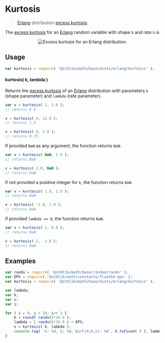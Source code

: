 # Kurtosis

> [Erlang][erlang-distribution] distribution [excess kurtosis][kurtosis].

<!-- Section to include introductory text. Make sure to keep an empty line after the intro `section` element and another before the `/section` close. -->

<section class="intro">

The [excess kurtosis][kurtosis] for an [Erlang][erlang-distribution] random variable with shape `k` and rate `λ` is

<!-- <equation class="equation" label="eq:erlang_kurtosis" align="center" raw="\operatorname{Kurt}\left( X \right) = \frac{6}{k}" alt="Excess kurtosis for an Erlang distribution."> -->

<div class="equation" align="center" data-raw-text="\operatorname{Kurt}\left( X \right) = \frac{6}{k}" data-equation="eq:erlang_kurtosis">
    <img src="https://cdn.rawgit.com/stdlib-js/stdlib/6c7e930588674097b03b3201c5d368532bba6c67/lib/node_modules/@stdlib/math/base/dists/erlang/kurtosis/docs/img/equation_erlang_kurtosis.svg" alt="Excess kurtosis for an Erlang distribution.">
    <br>
</div>

<!-- </equation> -->

</section>

<!-- /.intro -->

<!-- Package usage documentation. -->

<section class="usage">

## Usage

```javascript
var kurtosis = require( '@stdlib/math/base/dists/erlang/kurtosis' );
```

#### kurtosis( k, lambda )

Returns the [excess kurtosis][kurtosis] of an [Erlang][erlang-distribution] distribution with parameters `k` (shape parameter) and `lambda` (rate parameter).

```javascript
var v = kurtosis( 1, 1.0 );
// returns 6.0

v = kurtosis( 4, 12.0 );
// returns 1.5

v = kurtosis( 8, 2.0 );
// returns 0.75
```

If provided `NaN` as any argument, the function returns `NaN`.

```javascript
var v = kurtosis( NaN, 2.0 );
// returns NaN

v = kurtosis( 2.0, NaN );
// returns NaN
```

If not provided a positive integer for `k`, the function returns `NaN`.

```javascript
var v = kurtosis( 1.8, 1.0 );
// returns NaN

v = kurtosis( -1.0, 1.0 );
// returns NaN
```

If provided `lambda <= 0`, the function returns `NaN`.

```javascript
var v = kurtosis( 2, 0.0 );
// returns NaN

v = kurtosis( 2, -1.0 );
// returns NaN
```

</section>

<!-- /.usage -->

<!-- Package usage notes. Make sure to keep an empty line after the `section` element and another before the `/section` close. -->

<section class="notes">

</section>

<!-- /.notes -->

<!-- Package usage examples. -->

<section class="examples">

## Examples

```javascript
var randu = require( '@stdlib/math/base/random/randu' );
var EPS = require( '@stdlib/math/constants/float64-eps' );
var kurtosis = require( '@stdlib/math/base/dists/erlang/kurtosis' );

var lambda;
var k;
var v;
var i;

for ( i = 0; i < 10; i++ ) {
    k = round( randu()*10.0 );
    lambda = ( randu()*10.0 ) + EPS;
    v = kurtosis( k, lambda );
    console.log( 'k: %d, λ: %d, Kurt(X;k,λ): %d', k.toFixed( 4 ), lambda.toFixed( 4 ), v.toFixed( 4 ) );
}
```

</section>

<!-- /.examples -->

<!-- Section to include cited references. If references are included, add a horizontal rule *before* the section. Make sure to keep an empty line after the `section` element and another before the `/section` close. -->

<section class="references">

</section>

<!-- /.references -->

<!-- Section for all links. Make sure to keep an empty line after the `section` element and another before the `/section` close. -->

<section class="links">

[erlang-distribution]: https://en.wikipedia.org/wiki/Erlang_distribution

[kurtosis]: https://en.wikipedia.org/wiki/Kurtosis

</section>

<!-- /.links -->
